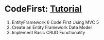 # CodeFirst: [Tutorial](https://learn.microsoft.com/en-us/aspnet/mvc/overview/getting-started/getting-started-with-ef-using-mvc/)
1. EntityFramework 6 Code First Using MVC 5
2. Create an Entity Framework Data Model
3. Implement Basic CRUD Functionality
